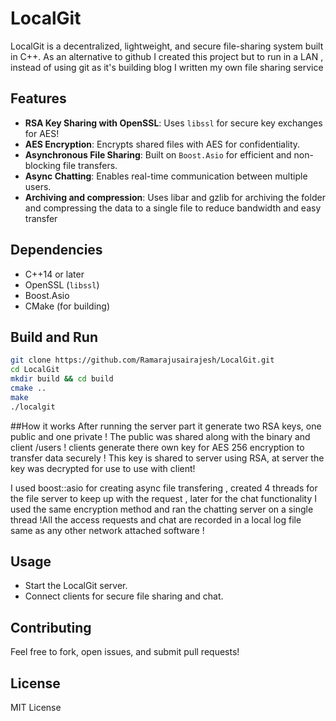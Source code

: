 # LocalGit

LocalGit is a decentralized, lightweight, and secure file-sharing system built in C++. As an alternative to github I created this project but to run in a LAN , instead of using git
as it's building blog I written my own file sharing service

## Features
- **RSA Key Sharing with OpenSSL**: Uses `libssl` for secure key exchanges for AES!
- **AES Encryption**: Encrypts shared files with AES for confidentiality.
- **Asynchronous File Sharing**: Built on `Boost.Asio` for efficient and non-blocking file transfers.
- **Async Chatting**: Enables real-time communication between multiple users.
- **Archiving and compression**: Uses libar and gzlib for archiving the folder and compressing the data to a single file to reduce bandwidth and easy transfer 

## Dependencies
- C++14 or later
- OpenSSL (`libssl`)
- Boost.Asio
- CMake (for building)

## Build and Run
```sh
git clone https://github.com/Ramarajusairajesh/LocalGit.git
cd LocalGit
mkdir build && cd build
cmake ..
make
./localgit
```

##How it works
After running the server part it generate two RSA keys, one public and one private ! The public was shared along with the binary and client /users ! clients generate there own key for
AES 256 encryption to transfer data securely ! This key is shared to server using RSA, at server the key was decrypted for use to use with client!

I used boost::asio for creating async file transfering , created 4 threads for the file server to keep up with the request , later for the chat functionality I used the same encryption
method and ran the chatting server on a single thread !All the access requests and chat are recorded in a local log file same as any other network attached software !


## Usage
- Start the LocalGit server.
- Connect clients for secure file sharing and chat.



## Contributing
Feel free to fork, open issues, and submit pull requests!

## License
MIT License
